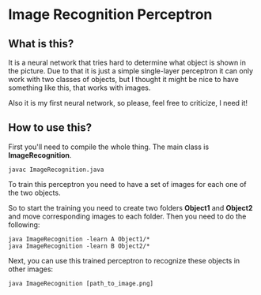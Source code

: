 # Image Recognition Perceptron

## What is this?

It is a neural network that tries hard to determine what object is shown in the picture. Due to that it is just a simple single-layer perceptron it can only work with two classes of objects, but I thought it might be nice to have something like this, that works with images.

Also it is my first neural network, so please, feel free to criticize, I need it!

## How to use this?
First you'll need to compile the whole thing. The main class is __ImageRecognition__.
```
javac ImageRecognition.java
```

To train this perceptron you need to have a set of images for each one of the two objects.

So to start the training you need to create two folders __Object1__ and __Object2__ and move corresponding images to each folder.
Then you need to do the following:
```
java ImageRecognition -learn A Object1/*
java ImageRecognition -learn B Object2/*
```
Next, you can use this trained perceptron to recognize these objects in other images:
```
java ImageRecognition [path_to_image.png]
```
